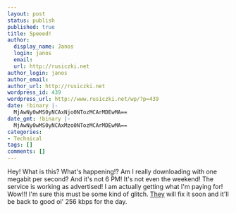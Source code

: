 ```yaml
---
layout: post
status: publish
published: true
title: Speeed!
author:
  display_name: Janos
  login: janos
  email: 
  url: http://rusiczki.net
author_login: janos
author_email: 
author_url: http://rusiczki.net
wordpress_id: 439
wordpress_url: http://www.rusiczki.net/wp/?p=439
date: !binary |-
  MjAwNy0wMS0yNCAxNjo0NTozMCArMDEwMA==
date_gmt: !binary |-
  MjAwNy0wMS0yNCAxMzo0NTozMCArMDEwMA==
categories:
- Technical
tags: []
comments: []
---
```

<p>Hey! What is this? What's happening!? Am I really downloading with one megabit per second? And it's not 6 PM! It's not even the weekend! The service is working as advertised! I am actually getting what I'm paying for! Wow!!! I'm sure this must be some kind of glitch. <a href="http://www.rdslink.ro">They</a> will fix it soon and it'll be back to good ol' 256 kbps for the day.</p>

